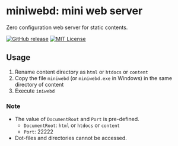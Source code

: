 # miniwebd: mini web server

Zero configuration web server for static contents.

[![GitHub release](http://img.shields.io/github/release/takahashim/miniwebd.svg)][release]
[![MIT License](http://img.shields.io/badge/license-MIT-blue.svg)][license]

[release]: https://github.com/takahashim/miniwebd/releases
[license]: https://github.com/takahashim/miniwebd/blob/master/LICENSE

## Usage

1. Rename content directory as `html` or `htdocs` or `content`
2. Copy the file `miniwebd` (or `miniwebd.exe` in Windows) in the same directory of content
3. Execute `iniwebd`

### Note

* The value of `DocumentRoot` and `Port` is pre-defined.
    * `DocumentRoot`: `html` or `htdocs` or `content`
    * `Port`: 22222
* Dot-files and directories cannot be accessed.
